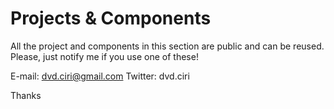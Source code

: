 # Projects & Components
All the project and components in this section are public and can be reused. 
Please, just notify me if you use one of these!

E-mail: dvd.ciri@gmail.com
Twitter: dvd.ciri

Thanks
